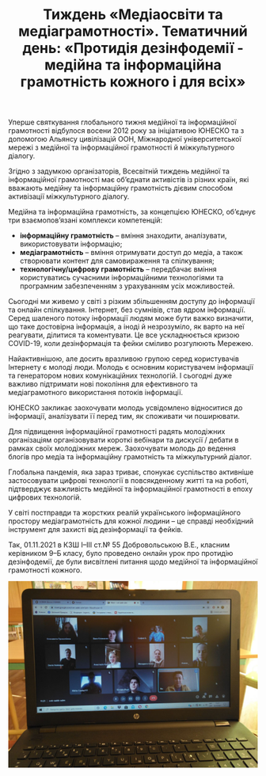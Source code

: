 ﻿---
title: "Тиждень «Медіаосвіти та медіаграмотності». Тематичний день: «Протидія дезінфодемії - медійна та інформаційна грамотність кожного і для всіх»"
---

Уперше святкування глобального тижня медійної та інформаційної грамотності відбулося восени 2012 року за ініціативою ЮНЕСКО та з допомогою Альянсу цивілізацій ООН, Міжнародної університетської мережі з медійної та інформаційної грамотності й міжкультурного діалогу.

Згідно з задумкою організаторів, Всесвітній тиждень медійної та інформаційної грамотності має об’єднати активістів із різних країн, які вважають медійну та інформаційну грамотність дієвим способом активізації міжкультурного діалогу.

Медійна та інформаційна грамотність, за концепцією ЮНЕСКО, об’єднує три взаємопов’язані комплекси компетенцій:

- **інформаційну грамотність** – вміння знаходити, аналізувати, використовувати інформацію;
- **медіаграмотність** – вміння отримувати доступ до медіа, а також створювати контент для самовираження та спілкування;
- **технологічну/цифрову грамотність** – передбачає вміння користуватись сучасними інформаційними технологіями та програмним забезпеченням з урахуванням усіх можливостей.

Сьогодні ми живемо у світі з різким збільшенням доступу до інформації та онлайн спілкування. Інтернет, без сумнівів, став ядром інформації. Серед шаленого потоку інформації людям може бути важко визначити, що таке достовірна інформація, а іноді й незрозуміло, як варто на неї реагувати, ділитися та коментувати. Це все ускладнюється кризою COVID-19, коли дезінформація та фейки сміливо розгулюють Мережею.

Найактивнішою, але досить вразливою групою серед користувачів Інтернету є молоді люди. Молодь є основним користувачем інформації та генератором нових комунікаційних технологій. І сьогодні дуже важливо підтримати нові покоління для ефективного та медіаграмотного використання потоків інформації.

ЮНЕСКО закликає заохочувати молодь усвідомлено відноситися до інформації, аналізувати її перед тим, як споживати чи поширювати.

Для підвищення інформаційної грамотності радять молодіжних організаціям організовувати короткі вебінари та дискусії / дебати в рамках своїх молодіжних мереж. Заохочувати молодь до ведення блогів про медіа та інформаційну грамотність та міжкультурний діалог.

Глобальна пандемія, яка зараз триває, спонукає суспільство активніше застосовувати цифрові технології в повсякденному житті та на роботі, підтверджує важливість медійної та інформаційної грамотності в епоху цифрових технологій.

У світі постправди та жорстких реалій українського інформаційного простору медіаграмотність для кожної людини – це справді необхідний інструмент для захисті від дезінформації та фейків.

Так, 01.11.2021 в КЗШ І–ІІІ ст.№ 55 Добровольською В.Е., класним керівником 9–Б класу, було проведено онлайн урок про протидію дезінфодемії, де були висвітлені питання щодо медійної та інформаційної грамотності кожного.

![](image.jpg)
